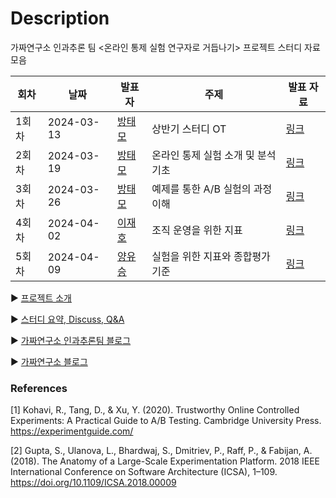 # Description

가짜연구소 인과추론 팀 <온라인 통제 실험 연구자로 거듭나기> 프로젝트 스터디 자료 모음

| 회차  | 날짜         | 발표자                                                     | 주제                   | 발표 자료                                                                                                                                                                                                                                                                     |
| --- | ---------- | ------------------------------------------------------- | -------------------- | ------------------------------------------------------------------------------------------------------------------------------------------------------------------------------------------------------------------------------------------------------------------------- |
| 1회차 | 2024-03-13 | [방태모](https://www.taemobang.com/)                       | 상반기 스터디 OT       | [링크](https://github.com/CausalInferenceLab/OCE-Materials/blob/main/%EB%B0%9C%ED%91%9C%20%EC%9E%90%EB%A3%8C/20240309_%EC%83%81%EB%B0%98%EA%B8%B0%EC%8A%A4%ED%84%B0%EB%94%94OT.pdf)                                                                                         |
| 2회차 | 2024-03-19 | [방태모](https://www.taemobang.com/)                       | 온라인 통제 실험 소개 및 분석 기초 | [링크](https://github.com/CausalInferenceLab/OCE-Materials/blob/main/%EB%B0%9C%ED%91%9C%20%EC%9E%90%EB%A3%8C/20240319_%EC%98%A8%EB%9D%BC%EC%9D%B8%20%ED%86%B5%EC%A0%9C%20%EC%8B%A4%ED%97%98%20%EC%86%8C%EA%B0%9C%20%EB%B0%8F%20%EB%B6%84%EC%84%9D%20%EA%B8%B0%EC%B4%88.pdf) |
| 3회차 | 2024-03-26 | [방태모](https://www.taemobang.com/)                       | 예제를 통한 A/B 실험의 과정 이해 | [링크](https://github.com/CausalInferenceLab/OCE-Materials/blob/main/%EB%B0%9C%ED%91%9C%20%EC%9E%90%EB%A3%8C/20240326_%EC%98%88%EC%A0%9C%EB%A5%BC%20%ED%86%B5%ED%95%9C%20AB%20%EC%8B%A4%ED%97%98%EC%9D%98%20%EA%B3%BC%EC%A0%95%20%EC%9D%B4%ED%95%B4.pdf)                    |
| 4회차 | 2024-04-02 | [이재호](https://www.linkedin.com/in/jaeho-lee-834739138/) | 조직 운영을 위한 지표         | [링크](https://github.com/CausalInferenceLab/OCE-Materials/blob/main/%EB%B0%9C%ED%91%9C%20%EC%9E%90%EB%A3%8C/20240402_%EC%A1%B0%EC%A7%81%20%EC%9A%B4%EC%98%81%EC%9D%84%20%EC%9C%84%ED%95%9C%20%EC%A7%80%ED%91%9C.pdf)                                                       |
| 5회차 | 2024-04-09 | [양유승](https://www.linkedin.com/in/growthyooseung/)      | 실험을 위한 지표와 종합평가기준    | [링크](https://github.com/CausalInferenceLab/OCE-Materials/blob/main/%EB%B0%9C%ED%91%9C%20%EC%9E%90%EB%A3%8C/20240409_%EC%8B%A4%ED%97%98%EC%9D%84%20%EC%9C%84%ED%95%9C%20%EC%A7%80%ED%91%9C%EC%99%80%20%EC%A2%85%ED%95%A9%ED%8F%89%EA%B0%80%EA%B8%B0%EC%A4%80.pdf)          |

▶️ [프로젝트 소개](https://www.notion.so/chanrankim/6f637b9572f14c61b6ae84c2739ffc41?pvs=4)

▶️ [스터디 요약, Discuss, Q&A](https://github.com/CausalInferenceLab/OCE-Materials/issues)

▶️ [가짜연구소 인과추론팀 블로그](https://causalinferencelab.github.io)

▶️ [가짜연구소 블로그](https://pseudolab.github.io/)

### References

[1] Kohavi, R., Tang, D., & Xu, Y. (2020). Trustworthy Online Controlled Experiments: A Practical Guide to A/B Testing. Cambridge University Press. https://experimentguide.com/

[2] Gupta, S., Ulanova, L., Bhardwaj, S., Dmitriev, P., Raff, P., & Fabijan, A. (2018). The Anatomy of a Large-Scale Experimentation Platform. 2018 IEEE International Conference on Software Architecture (ICSA), 1–109. https://doi.org/10.1109/ICSA.2018.00009
